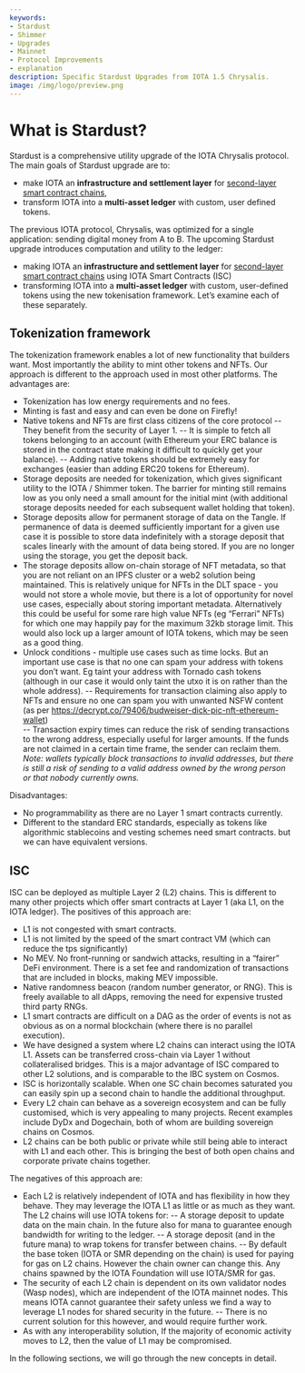 ```yaml
---
keywords:
- Stardust
- Shimmer
- Upgrades
- Mainnet
- Protocol Improvements
- explanation
description: Specific Stardust Upgrades from IOTA 1.5 Chrysalis.
image: /img/logo/preview.png
---
```


# What is Stardust?

Stardust is a comprehensive utility upgrade of the IOTA Chrysalis protocol. The main goals of Stardust upgrade are to:
 - make IOTA an **infrastructure and settlement layer** for [second-layer smart contract chains](https://wiki.iota.org/smart-contracts/overview),
 - transform IOTA into a **multi-asset ledger** with custom, user defined tokens.

The previous IOTA protocol, Chrysalis, was optimized for a single application: sending digital money from A to B.
The upcoming Stardust upgrade introduces computation and utility to the ledger:
- making IOTA an **infrastructure and settlement layer** for [second-layer smart contract chains](https://wiki.iota.org/smart-contracts/overview) using IOTA Smart Contracts (ISC)
- transforming IOTA into a **multi-asset ledger** with custom, user-defined tokens using the new tokenisation framework.
Let’s examine each of these separately. 

## Tokenization framework
The tokenization framework enables a lot of new functionality that builders want. Most importantly the ability to mint other tokens and NFTs. Our approach is different to the approach used in most other platforms. The advantages are:
- Tokenization has low energy requirements and no fees.
- Minting is fast and easy and can even be done on Firefly!
- Native tokens and NFTs are first class citizens of the core protocol
-- They benefit from the security of Layer 1.
-- It is simple to fetch all tokens belonging to an account (with Ethereum your ERC balance is stored in the contract state making it difficult to quickly get your balance).
-- Adding native tokens should be extremely easy for exchanges (easier than adding ERC20 tokens for Ethereum).
- Storage deposits are needed for tokenization, which gives significant utility to the IOTA / Shimmer token. The barrier for minting still remains low as you only need a small amount for the initial mint (with additional storage deposits needed for each subsequent wallet holding that token).
- Storage deposits allow for permanent storage of data on the Tangle. If permanence of data is deemed sufficiently important for a given use case it is possible to store data indefinitely with a storage deposit that scales linearly with the amount of data being stored. If you are no longer using the storage, you get the deposit back.
- The storage deposits allow on-chain storage of NFT metadata, so that you are not reliant on an IPFS cluster or a web2 solution being maintained. This is relatively unique for NFTs in the DLT space - you would not store a whole movie, but there is a lot of opportunity for novel use cases, especially about storing important metadata. Alternatively this could be useful for some rare high value NFTs (eg “Ferrari” NFTs) for which one may happily pay for the maximum 32kb storage limit. This would also lock up a larger amount of IOTA tokens, which may be seen as a good thing.
- Unlock conditions - multiple use cases such as time locks. But an important use case is that no one can spam your address with tokens you don’t want. Eg taint your address with Tornado cash tokens (although in our case it would only taint the utxo it is on rather than the whole address).
-- Requirements for transaction claiming also apply to NFTs and ensure no one can spam you with unwanted NSFW content (as per https://decrypt.co/79406/budweiser-dick-pic-nft-ethereum-wallet)  
-- Transaction expiry times can reduce the risk of sending transactions to the wrong address, especially useful for larger amounts. If the funds are not claimed in a certain time frame, the sender can reclaim them. 
*Note: wallets typically block transactions to invalid addresses, but there is still a risk of sending to a valid address owned by the wrong person or that nobody currently owns.*

Disadvantages:
- No programmability as there are no Layer 1 smart contracts currently.
- Different to the standard ERC standards, especially as tokens like algorithmic stablecoins and vesting schemes need smart contracts. but we can have equivalent versions.

## ISC
ISC can be deployed as multiple Layer 2 (L2) chains. This is different to many other projects which offer smart contracts at Layer 1 (aka L1, on the IOTA ledger). The positives of this approach are:
- L1 is not congested with smart contracts.
- L1 is not limited by the speed of the smart contract VM (which can reduce the tps significantly)
- No MEV. No front-running or sandwich attacks, resulting in a “fairer” DeFi environment. There is a set fee and randomization of transactions that are included in blocks, making MEV impossible.
- Native randomness beacon (random number generator, or RNG). This is freely available to all dApps, removing the need for expensive trusted third party RNGs.
- L1 smart contracts are difficult on a DAG as the order of events is not as obvious as on a normal blockchain (where there is no parallel execution).
- We have designed a system where L2 chains can interact using the IOTA L1. Assets can be transferred cross-chain via Layer 1 without collateralised bridges. This is a major advantage of ISC compared to other L2 solutions, and is comparable to the IBC system on Cosmos. 
- ISC is horizontally scalable. When one SC chain becomes saturated you can easily spin up a second chain to handle the additional throughput.
- Every L2 chain can behave as a sovereign ecosystem and can be fully customised, which is very appealing to many projects. Recent examples include DyDx and Dogechain, both of whom are building sovereign chains on Cosmos. 
- L2 chains can be both public or private while still being able to interact with L1 and each other. This is bringing the best of both open chains and corporate private chains together.

The negatives of this approach are:
- Each L2 is relatively independent of IOTA and has flexibility in how they behave. They may leverage the IOTA L1 as little or as much as they want. The L2 chains will use IOTA tokens for:
-- A storage deposit to update data on the main chain. In the future also for mana to guarantee enough bandwidth for writing to the ledger.
-- A storage deposit (and in the future mana) to wrap tokens for transfer between chains.
-- By default the base token (IOTA or SMR depending on the chain) is used for paying for gas on L2 chains. However the chain owner can change this. Any chains spawned by the IOTA Foundation will use IOTA/SMR for gas.
- The security of each L2 chain is dependent on its own validator nodes (Wasp nodes), which are independent of the IOTA mainnet nodes. This means IOTA cannot guarantee their safety unless we find a way to leverage L1 nodes for shared security in the future.
-- There is no current solution for this however, and would require further work.
- As with any interoperability solution, If the majority of economic activity moves to L2, then the value of L1 may be compromised. 

In the following sections, we will go through the new concepts in detail.
